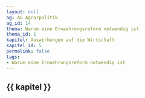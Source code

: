 ```yaml
---
layout: null
ag: AG Agrarpolitik
ag_id: 14
thema: Warum eine Ernaehrungsreform notwendig ist
thema_id: 1
kapitel: Auswirkungen auf die Wirtschaft
kapitel_id: 5
permalink: false
tags:
- Warum eine Ernaehrungsreform notwendig ist
---
```


## {{ kapitel }}
